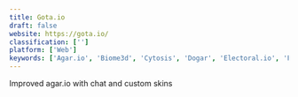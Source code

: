 ```yaml
---
title: Gota.io
draft: false 
website: https://gota.io/
classification: ['']
platform: ['Web']
keywords: ['Agar.io', 'Biome3d', 'Cytosis', 'Dogar', 'Electoral.io', 'Floo.io', 'Germ Fusion', 'Mitos.is', 'Mope.io', 'Osmos', 'Shell Shockers.io', 'Sinuous', 'Slither.io', 'Splix.io', 'Spore', 'Thrive', 'Vanar.io', 'Warcell', 'Wings.io', 'Wormax.io']
---
```

Improved agar.io with chat and custom skins